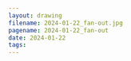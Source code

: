 ```yaml
---
layout: drawing
filename: 2024-01-22_fan-out.jpg
pagename: 2024-01-22_fan-out
date: 2024-01-22
tags:
---
```

